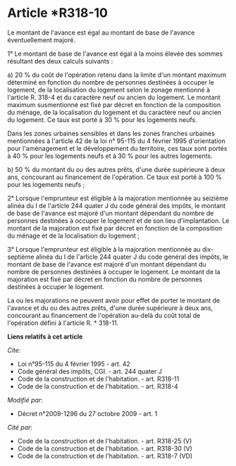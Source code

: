 # Article *R318-10

Le montant de l'avance est égal au montant de base de l'avance éventuellement majoré. 

1° Le montant de base de l'avance est égal à la moins élevée des sommes résultant des deux calculs suivants : 

a) 20 % du coût de l'opération retenu dans la limite d'un montant maximum déterminé en fonction du nombre de personnes
destinées à occuper le logement, de la localisation du logement selon le zonage mentionné à l'article R. 318-4 et du
caractère neuf ou ancien du logement. Le montant maximum susmentionné est fixé par décret en fonction de la composition du
ménage, de la localisation du logement et du caractère neuf ou ancien du logement. Ce taux est porté à 30 % pour les
logements neufs. 

Dans les zones urbaines sensibles et dans les zones franches urbaines mentionnées à l'article 42 de la loi n° 95-115 du 4
février 1995 d'orientation pour l'aménagement et le développement du territoire, ces taux sont portés à 40 % pour les
logements neufs et à 30 % pour les autres logements. 

b) 50 % du montant du ou des autres prêts, d'une durée supérieure à deux ans, concourant au financement de l'opération. Ce
taux est porté à 100 % pour les logements neufs ; 

2° Lorsque l'emprunteur est éligible à la majoration mentionnée au seizième alinéa du I de l'article 244 quater J du code
général des impôts, le montant de base de l'avance est majoré d'un montant dépendant du nombre de personnes destinées à
occuper le logement et de son lieu d'implantation. Le montant de la majoration est fixé par décret en fonction de la
composition du ménage et de la localisation du logement ; 

3° Lorsque l'emprunteur est éligible à la majoration mentionnée au dix-septième alinéa du I de l'article 244 quater J du code
général des impôts, le montant de base de l'avance est majoré d'un montant dépendant du nombre de personnes destinées à
occuper le logement. Le montant de la majoration est fixé par décret en fonction du nombre de personnes destinées à occuper
le logement. 

La ou les majorations ne peuvent avoir pour effet de porter le montant de l'avance et du ou des autres prêts, d'une durée
supérieure à deux ans, concourant au financement de l'opération au-delà du coût total de l'opération défini à l'article R. *
318-11.

**Liens relatifs à cet article**

_Cite_:

  - Loi n°95-115 du 4 février 1995 - art. 42
  - Code général des impôts, CGI. - art. 244 quater J
  - Code de la construction et de l'habitation. - art. R318-11
  - Code de la construction et de l'habitation. - art. R318-4

_Modifié par_:

  - Décret n°2009-1296 du 27 octobre 2009 - art. 1

_Cité par_:

  - Code de la construction et de l'habitation. - art. R318-25 (V)
  - Code de la construction et de l'habitation. - art. R318-30 (V)
  - Code de la construction et de l'habitation. - art. R318-7 (VD)

